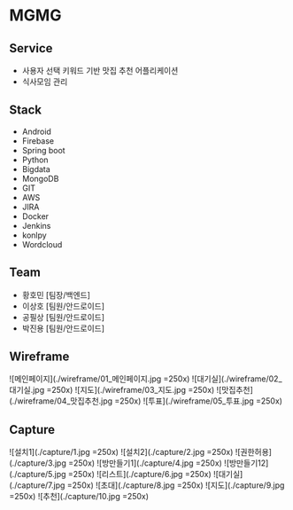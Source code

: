 # MGMG

## Service

- 사용자 선택 키워드 기반 맛집 추천 어플리케이션
- 식사모임 관리

## Stack

- Android
- Firebase
- Spring boot
- Python
- Bigdata
- MongoDB
- GIT
- AWS
- JIRA
- Docker
- Jenkins
- konlpy
- Wordcloud

## Team

- 황호민 [팀장/백엔드]
- 이상호 [팀원/안드로이드]
- 공필상 [팀원/안드로이드]
- 박진용 [팀원/안드로이드]

## Wireframe

![메인페이지](./wireframe/01_메인페이지.jpg =250x)
![대기실](./wireframe/02_대기실.jpg =250x)
![지도](./wireframe/03_지도.jpg =250x)
![맛집추천](./wireframe/04_맛집추천.jpg =250x)
![투표](./wireframe/05_투표.jpg =250x)

## Capture

![설치1](./capture/1.jpg =250x)
![설치2](./capture/2.jpg =250x)
![권한허용](./capture/3.jpg =250x)
![방만들기1](./capture/4.jpg =250x)
![방만들기12](./capture/5.jpg =250x)
![리스트](./capture/6.jpg =250x)
![대기실](./capture/7.jpg =250x)
![초대](./capture/8.jpg =250x)
![지도](./capture/9.jpg =250x)
![추천](./capture/10.jpg =250x)
